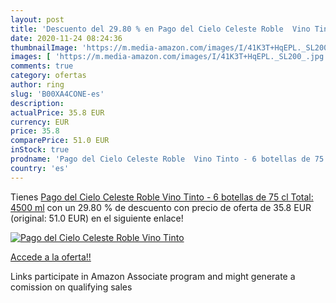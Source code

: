 ```yaml
---
layout: post
title: 'Descuento del 29.80 % en Pago del Cielo Celeste Roble  Vino Tinto'
date: 2020-11-24 08:24:36
thumbnailImage: 'https://m.media-amazon.com/images/I/41K3T+HqEPL._SL200_.jpg'
images: [ 'https://m.media-amazon.com/images/I/41K3T+HqEPL._SL200_.jpg' ]
comments: true
category: ofertas
author: ring
slug: 'B00XA4CONE-es'
description:
actualPrice: 35.8 EUR
currency: EUR
price: 35.8
comparePrice: 51.0 EUR
inStock: true
prodname: 'Pago del Cielo Celeste Roble  Vino Tinto - 6 botellas de 75 cl  Total: 4500 ml'
country: 'es'
---
```


Tienes [Pago del Cielo Celeste Roble  Vino Tinto - 6 botellas de 75 cl  Total: 4500 ml](https://www.amazon.es/dp/B00XA4CONE/?tag=tolees-21) con un 29.80 % de descuento con precio de oferta de 35.8 EUR (original: 51.0 EUR) en el siguiente enlace!

[![Pago del Cielo Celeste Roble  Vino Tinto](https://m.media-amazon.com/images/I/41K3T+HqEPL._SL200_.jpg)](https://www.amazon.es/dp/B00XA4CONE/?tag=tolees-21)

[Accede a la oferta!!](https://www.amazon.es/dp/B00XA4CONE/?tag=tolees-21)

Links participate in Amazon Associate program and might generate a comission on qualifying sales


